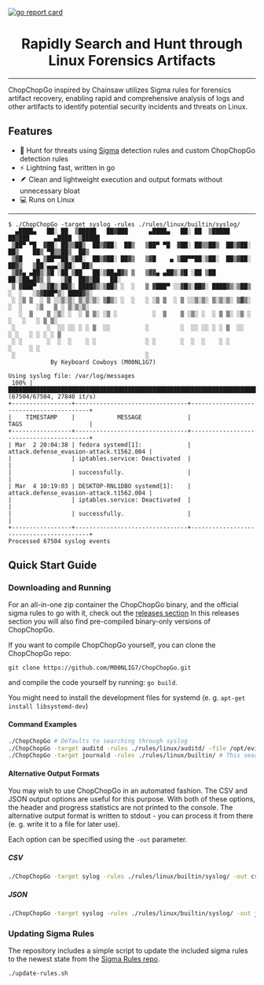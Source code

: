 [![go report card](https://goreportcard.com/badge/github.com/M00NLIG7/ChopChopGo)](https://goreportcard.com/report/github.com/M00NLIG7/ChopChopGo)

<div align="center">
 <p>
  <h1>
   Rapidly Search and Hunt through Linux Forensics Artifacts
  </h1>
 </p>
</div>

---

ChopChopGo inspired by Chainsaw utilizes Sigma rules for forensics artifact recovery, enabling rapid and comprehensive analysis of logs and other artifacts to identify potential security incidents and threats on Linux.

## Features

- :dart: Hunt for threats using [Sigma](https://github.com/SigmaHQ/sigma) detection rules and custom ChopChopGo detection rules
- :zap: Lightning fast, written in go
- :feather: Clean and lightweight execution and output formats without unnecessary bloat
- :computer: Runs on Linux

---

```
$ ./ChopChopGo -target syslog -rules ./rules/linux/builtin/syslog/
  ▄████▄   ██░ ██  ▒█████   ██▓███      ▄████▄   ██░ ██  ▒█████   ██▓███       ▄████  ▒█████
 ▒██▀ ▀█  ▓██░ ██▒▒██▒  ██▒▓██░  ██▒   ▒██▀ ▀█  ▓██░ ██▒▒██▒  ██▒▓██░  ██▒    ██▒ ▀█▒▒██▒  ██▒
 ▒▓█    ▄ ▒██▀▀██░▒██░  ██▒▓██░ ██▓▒   ▒▓█    ▄ ▒██▀▀██░▒██░  ██▒▓██░ ██▓▒   ▒██░▄▄▄░▒██░  ██▒
 ▒▓▓▄ ▄██▒░▓█ ░██ ▒██   ██░▒██▄█▓▒ ▒   ▒▓▓▄ ▄██▒░▓█ ░██ ▒██   ██░▒██▄█▓▒ ▒   ░▓█  ██▓▒██   ██░
 ▒ ▓███▀ ░░▓█▒░██▓░ ████▓▒░▒██▒ ░  ░   ▒ ▓███▀ ░░▓█▒░██▓░ ████▓▒░▒██▒ ░  ░   ░▒▓███▀▒░ ████▓▒░
 ░ ░▒ ▒  ░ ▒ ░░▒░▒░ ▒░▒░▒░ ▒▓▒░ ░  ░   ░ ░▒ ▒  ░ ▒ ░░▒░▒░ ▒░▒░▒░ ▒▓▒░ ░  ░    ░▒   ▒ ░ ▒░▒░▒░
   ░  ▒    ▒ ░▒░ ░  ░ ▒ ▒░ ░▒ ░          ░  ▒    ▒ ░▒░ ░  ░ ▒ ▒░ ░▒ ░          ░   ░   ░ ▒ ▒░
 ░         ░  ░░ ░░ ░ ░ ▒  ░░          ░         ░  ░░ ░░ ░ ░ ▒  ░░          ░ ░   ░ ░ ░ ░ ▒
 ░ ░       ░  ░  ░    ░ ░              ░ ░       ░  ░  ░    ░ ░                    ░     ░ ░
 ░                                     ░
			By Keyboard Cowboys (M00NL1G7)

Using syslog file: /var/log/messages
 100% |██████████████████████████████████████████████████████████████████████████████████████████████| (67504/67504, 27840 it/s)
+-----------------+--------------------------------+-----------------------------------------+
|    TIMESTAMP    |            MESSAGE             |                  TAGS                   |
+-----------------+--------------------------------+-----------------------------------------+
| Mar  2 20:04:38 | fedora systemd[1]:             | attack.defense_evasion-attack.t1562.004 |
|                 | iptables.service: Deactivated  |                                         |
|                 | successfully.                  |                                         |
| Mar  4 10:19:03 | DESKTOP-RNL1DBO systemd[1]:    | attack.defense_evasion-attack.t1562.004 |
|                 | iptables.service: Deactivated  |                                         |
|                 | successfully.                  |                                         |
+-----------------+--------------------------------+-----------------------------------------+
Processed 67504 syslog events
```

## Quick Start Guide

### Downloading and Running

For an all-in-one zip container the ChopChopGo binary, and the official sigma rules to go with it, check out the [releases section](https://github.com/M00NLIG7/ChopChopGo/releases) In this releases section you will also find pre-compiled binary-only versions of ChopChopGo.

If you want to compile ChopChopGo yourself, you can clone the ChopChopGo repo:

`git clone https://github.com/M00NLIG7/ChopChopGo.git`

and compile the code yourself by running: `go build`.

You might need to install the development files for systemd (e. g. `apt-get install libsystemd-dev`)

#### Command Examples

```bash
./ChopChopGo # Defaults to searching through syslog 
./ChopChopGo -target auditd -rules ./rules/linux/auditd/ -file /opt/evidence/auditd.log # This searches through auditd log with the official sigma rules
./ChopChopGo -target journald -rules ./rules/linux/builtin/ # This searches through journald with specified rules
```
#### Alternative Output Formats
You may wish to use ChopChopGo in an automated fashion. The CSV and JSON output options are useful for this purpose. With both of these options, the header and progress statistics are not printed to the console.
The alternative output format is written to stdout - you can process it from there (e. g. write it to a file for later use).

Each option can be specified using the `-out` parameter.

##### CSV

```bash
./ChopChopGo -target sylog -rules ./rules/linux/builtin/syslog/ -out csv # This searches through syslog with the official sigma rules, then outputs the data in CSV format
```
##### JSON
```bash
./ChopChopGo -target syslog -rules ./rules/linux/builtin/syslog/ -out json # This searches through syslog with the official sigma rules, then outputs the data as JSON
```

### Updating Sigma Rules

The repository includes a simple script to update the included sigma rules to the newest state from the [Sigma Rules repo](https://github.com/SigmaHQ/sigma/).

```bash
./update-rules.sh
```


